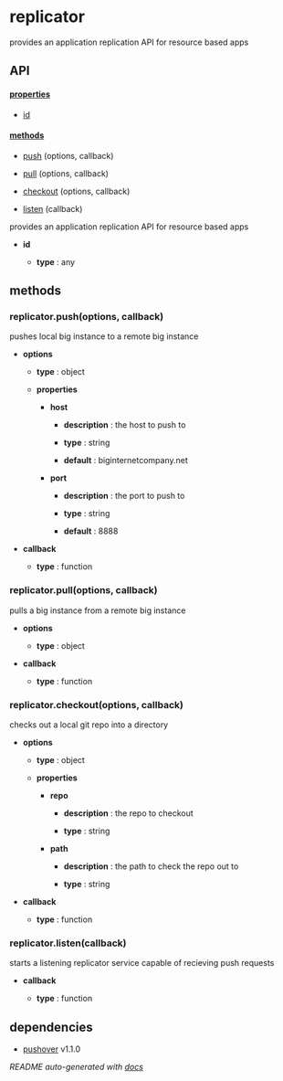 # replicator

provides an application replication API for resource based apps

## API

#### [properties](#replicator-properties)

  - [id](#replicator-properties-id)


#### [methods](#replicator-methods)

  - [push](#replicator-methods-push) (options, callback)

  - [pull](#replicator-methods-pull) (options, callback)

  - [checkout](#replicator-methods-checkout) (options, callback)

  - [listen](#replicator-methods-listen) (callback)


provides an application replication API for resource based apps

- **id** 

  - **type** : any


<a name="replicator-methods"></a>

## methods

<a name="replicator-methods-push"></a> 

### replicator.push(options, callback)

pushes local big instance to a remote big instance

- **options** 

  - **type** : object

  - **properties**

    - **host** 

      - **description** : the host to push to

      - **type** : string

      - **default** : biginternetcompany.net

    - **port** 

      - **description** : the port to push to

      - **type** : string

      - **default** : 8888

- **callback** 

  - **type** : function

<a name="replicator-methods-pull"></a> 

### replicator.pull(options, callback)

pulls a big instance from a remote big instance

- **options** 

  - **type** : object

- **callback** 

  - **type** : function

<a name="replicator-methods-checkout"></a> 

### replicator.checkout(options, callback)

checks out a local git repo into a directory

- **options** 

  - **type** : object

  - **properties**

    - **repo** 

      - **description** : the repo to checkout

      - **type** : string

    - **path** 

      - **description** : the path to check the repo out to

      - **type** : string

- **callback** 

  - **type** : function

<a name="replicator-methods-listen"></a> 

### replicator.listen(callback)

starts a listening replicator service capable of recieving push requests

- **callback** 

  - **type** : function


## dependencies 
- [pushover](http://npmjs.org/package/pushover) v1.1.0

*README auto-generated with [docs](https://github.com/bigcompany/resources/tree/master/docs)*